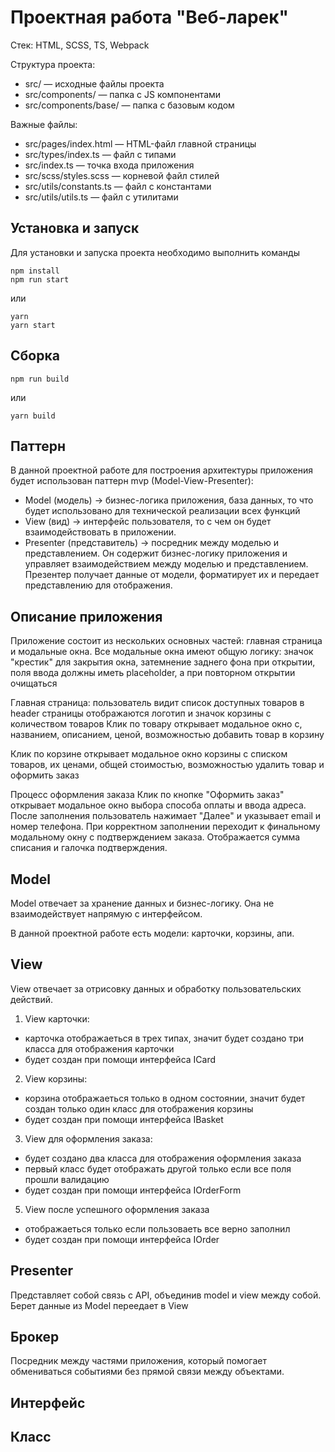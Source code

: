 # Проектная работа "Веб-ларек"

Стек: HTML, SCSS, TS, Webpack

Структура проекта:
- src/ — исходные файлы проекта
- src/components/ — папка с JS компонентами
- src/components/base/ — папка с базовым кодом

Важные файлы:
- src/pages/index.html — HTML-файл главной страницы
- src/types/index.ts — файл с типами
- src/index.ts — точка входа приложения
- src/scss/styles.scss — корневой файл стилей
- src/utils/constants.ts — файл с константами
- src/utils/utils.ts — файл с утилитами

## Установка и запуск
Для установки и запуска проекта необходимо выполнить команды

```
npm install
npm run start
```

или

```
yarn
yarn start
```
## Сборка

```
npm run build
```

или

```
yarn build
```

## Паттерн

В данной проектной работе для построения архитектуры приложения будет использован паттерн mvp (Model-View-Presenter):
- Model (модель) -> бизнес-логика приложения, база данных, то что будет использовано для технической реализации всех функций
- View (вид) -> интерфейс пользователя, то с чем он будет взаимодействовать в приложении.
- Presenter (представитель) -> посредник между моделью и представлением. Он содержит бизнес-логику приложения и управляет взаимодействием между моделью и представлением. Презентер получает данные от модели, форматирует их и передает представлению для отображения.

## Описание приложения

Приложение состоит из нескольких основных частей: главная страница и модальные окна.
Все модальные окна имеют общую логику: значок "крестик" для закрытия окна, затемнение заднего фона при открытии, поля ввода должны иметь placeholder, а при повторном открытии очищаться

Главная страница:
пользователь видит список доступных товаров
в header страницы отображаются логотип и значок корзины с количеством товаров
Клик по товару открывает модальное окно с, названием, описанием, ценой, возможностью добавить товар в корзину

Клик по корзине открывает модальное окно корзины с списком товаров, их ценами, общей стоимостью, возможностью удалить товар и оформить заказ

Процесс оформления заказа
Клик по кнопке "Оформить заказ" открывает модальное окно выбора способа оплаты и ввода адреса.
После заполнения пользователь нажимает "Далее" и указывает email и номер телефона.
При корректном заполнении переходит к финальному модальному окну с подтверждением заказа.
Отображается сумма списания и галочка подтверждения.

## Model

Model отвечает за хранение данных и бизнес-логику. Она не взаимодействует напрямую с интерфейсом.

В данной проектной работе есть модели: карточки, корзины, апи.

## View

View отвечает за отрисовку данных и обработку пользовательских действий.

1. View карточки:
- карточка отображаеться в трех типах, значит будет создано три класса для отображения карточки
- будет создан при помощи интерфейса ICard

2. View корзины:
- корзина отображаеться только в одном состоянии, значит будет создан только один класс для отображения корзины
- будет создан при помощи интерфейса IBasket

3. View для оформления заказа:
- будет создано два класса для отображения оформления заказа
- первый класс будет отображать другой только если все поля прошли валидацию
- будет создан при помощи интерфейса IOrderForm

5. View после успешного оформления заказа
- отображаеться только если пользоваеть все верно заполнил
- будет создан при помощи интерфейса IOrder

## Presenter

Представляет собой связь с API, объединив model и view между собой. Берет данные из Model переедает в View


## Брокер

Посредник между частями приложения, который помогает обмениваться событиями без прямой связи между объектами.


## Интерфейс

## Класс